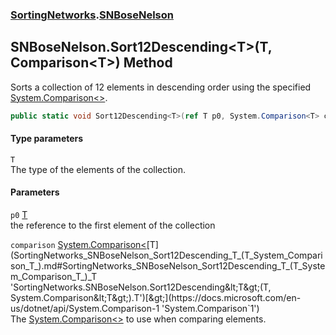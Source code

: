 ### [SortingNetworks](SortingNetworks.md 'SortingNetworks').[SNBoseNelson](SortingNetworks_SNBoseNelson.md 'SortingNetworks.SNBoseNelson')
## SNBoseNelson.Sort12Descending&lt;T&gt;(T, Comparison&lt;T&gt;) Method
Sorts a collection of 12 elements in descending order using the specified [System.Comparison&lt;&gt;](https://docs.microsoft.com/en-us/dotnet/api/System.Comparison-1 'System.Comparison`1').  
```csharp
public static void Sort12Descending<T>(ref T p0, System.Comparison<T> comparison);
```
#### Type parameters
<a name='SortingNetworks_SNBoseNelson_Sort12Descending_T_(T_System_Comparison_T_)_T'></a>
`T`  
The type of the elements of the collection.
  
#### Parameters
<a name='SortingNetworks_SNBoseNelson_Sort12Descending_T_(T_System_Comparison_T_)_p0'></a>
`p0` [T](SortingNetworks_SNBoseNelson_Sort12Descending_T_(T_System_Comparison_T_).md#SortingNetworks_SNBoseNelson_Sort12Descending_T_(T_System_Comparison_T_)_T 'SortingNetworks.SNBoseNelson.Sort12Descending&lt;T&gt;(T, System.Comparison&lt;T&gt;).T')  
the reference to the first element of the collection
  
<a name='SortingNetworks_SNBoseNelson_Sort12Descending_T_(T_System_Comparison_T_)_comparison'></a>
`comparison` [System.Comparison&lt;](https://docs.microsoft.com/en-us/dotnet/api/System.Comparison-1 'System.Comparison`1')[T](SortingNetworks_SNBoseNelson_Sort12Descending_T_(T_System_Comparison_T_).md#SortingNetworks_SNBoseNelson_Sort12Descending_T_(T_System_Comparison_T_)_T 'SortingNetworks.SNBoseNelson.Sort12Descending&lt;T&gt;(T, System.Comparison&lt;T&gt;).T')[&gt;](https://docs.microsoft.com/en-us/dotnet/api/System.Comparison-1 'System.Comparison`1')  
The [System.Comparison&lt;&gt;](https://docs.microsoft.com/en-us/dotnet/api/System.Comparison-1 'System.Comparison`1') to use when comparing elements.
  
